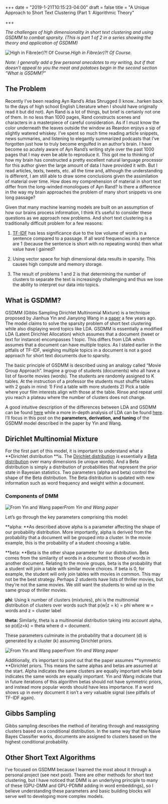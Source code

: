 
+++
date = "2019-1-21T10:15:23-04:00"
draft = false
title = "A Unique Approach to Short Text Clustering (Part 1: Algorithmic Theory"

+++

*The challenges of high dimensionality in short text clustering and using GSDMM to combat sparsity. (This is part 1 of 2 in a series showing the theory and application of GSDMM)*

![High in Fibre(er)?! Of Course.](https://cdn-images-1.medium.com/max/2000/1*CWBSdKqHYTzYzlJcjBfw1g.jpeg)*High in Fibre(er)?! Of Course.*

*Note: I generally add a few personal anecdotes to my writing, but if that doesn’t appeal to you the meat and potatoes begin in the second section “What is GSDMM?”*

## The Problem

Recently I’ve been reading Ayn Rand’s Atlas Shrugged (I know…harken back to the days of high school English Literature when I should have originally read it but did not). Ayn Rand is a lot of things, but brief is certainly not one of them. In no less than 1000 pages, Rand constructs scenes and characters in a masterpiece of careful consideration. As if I must know the color underneath the leaves outside the window as Reardon enjoys a sip of slightly watered whiskey. I’ve spent so much time reading article snippets, news summaries, and listening to elegantly summarized podcasts that I’ve forgotten just how to truly become engulfed in an author’s brain. I have become so acutely aware of Ayn Rand’s writing style over the past 1000 pages that I may even be able to reproduce it. This got me to thinking of how my brain has constructed a pretty excellent natural language processor for this author given the large amount of data I have provided it with. But I read articles, texts, tweets, etc. all the time and, although the understanding is different, I am still able to draw some conclusions given the assimilation of material over time. How does my comprehension of material in short text differ from the long-winded monologues of Ayn Rand? Is there a difference in the way my brain approaches the problem of many short snippets vs one long passage?

Given that many machine learning models are built on an assumption of how our brains process information, I think it’s useful to consider these questions as we approach new problems. And short text clustering is a traditionally difficult problem for a few reasons:

1. [TF-IDF](https://en.wikipedia.org/wiki/Tf%E2%80%93idf) has less significance due to the low volume of words in a sentence compared to a passage. If all word frequencies in a sentence are 1 (because the sentence is short with no repeating words) then what value have I gained?

1. Using vector space for high dimensional data results in sparsity. This causes high compute and memory storage.

1. The result of problems 1 and 2 is that determining the number of clusters to separate the text is increasingly challenging and thus we lose the ability to interpret our data into topics.

## What is GSDMM?

GSDMM (Gibbs Sampling Dirichlet Multinomial Mixture) is a technique proposed by Jianhua Yin and Jianyong Wang in a [paper](http://dbgroup.cs.tsinghua.edu.cn/wangjy/papers/KDD14-GSDMM.pdf) a few years ago. The model claims to solve the sparsity problem of short text clustering while also displaying word topics like LDA. GSDMM is essentially a modified LDA (Latent Dirichlet Allocation) which assumes that a document (tweet or text for instance) encompasses 1 topic. This differs from LDA which assumes that a document can have multiple topics. As I stated earlier in the pitfalls of TF-IDF, weighing multiple topics in a document is not a good approach for short text documents due to sparsity. 

The basic principle of GSDMM is described using an analogy called “Movie Group Approach”. Imagine a group of students (documents) who all have a list of favorite movies (words). The students are randomly assigned to K tables. At the instruction of a professor the students must shuffle tables with 2 goals in mind: 1) Find a table with more students 2) Pick a table where your film interests align with those at the table. Rinse and repeat until you reach a plateau where the number of clusters does not change.

A good intuitive description of the differences between LDA and GSDMM can be found [here](https://towardsdatascience.com/short-text-topic-modeling-70e50a57c883) while a more in-depth analysis of LDA can be found [here](https://towardsdatascience.com/light-on-math-machine-learning-intuitive-guide-to-latent-dirichlet-allocation-437c81220158). I’ll focus in this post on the **parameters, derivation, and tuning** of the GSDMM model described in the paper by Yin and Wang. 

## Dirichlet Multinomial Mixture

For the first part of this model, it is important to understand what a **Dirichlet distribution **is. The [Dirichlet distribution](https://en.wikipedia.org/wiki/Dirichlet_distribution) is essentially a [Beta distribution](https://en.wikipedia.org/wiki/Beta_distribution) over many dimensions (ie unique words). And a Beta distribution is simply a distribution of probabilities that represent the prior state in Bayesian statistics. Two parameters (alpha and beta) control the shape of the Beta distribution. The Beta distribution is updated with new information such as word frequency and weight within a document.

### Components of DMM

![From Yin and Wang paper](https://cdn-images-1.medium.com/max/2000/1*pGYXG566T3npiPkBOoVa0A.png)*From Yin and Wang paper*

Let’s go through the key parameters comprising this model:

**alpha: **As described above alpha is a parameter affecting the shape of our probability distribution. More importantly, alpha is derived from the probability that a document will be grouped into a cluster. In the movie example, this is the probability of a student choosing a table.

**beta: **Beta is the other shape parameter for our distribution. Beta comes from the similarity of words in a document to those of words in another document. Relating to the movie groups, beta is the probability that a student will join a table with similar movie choices. If beta is 0, for example, the student will only join tables with movies in common. This may not be the best strategy. Perhaps 2 students have lists of thriller movies, but they’re not the same movies. We still want the students to wind up in the same group of thriller movies. 

**phi**: Using k number of clusters (mixtures), phi is the multinomial distribution of clusters over words such that p(w|z = k) = phi where w = words and z = cluster label

**theta:** Similarly, theta is a multinomial distribution taking into account alpha, so p(d|z=k) = theta where d = document. 

These parameters culminate in the probability that a document (d) is generated by a cluster (k) assuming Dirichlet priors. 

![From Yin and Wang paper](https://cdn-images-1.medium.com/max/2000/1*S9HxBBuSh44CdrGKIn8nfQ.png)*From Yin and Wang paper*

Additionally, it’s important to point out that the paper assumes **symmetric **Dirichlet priors. This means the same alphas and betas are assumed at the start. Alpha indicates the same clusters are equally important while beta indicates the same words are equally important. Yin and Wang indicate that in future iterations of this algorithm betas should not have symmetric priors, and instead more popular words should have less importance. If a word shows up in every document it isn’t a very valuable signal (see pitfalls of TF-IDF again).

## Gibbs Sampling

Gibbs sampling describes the method of iterating through and reassigning clusters based on a conditional distribution. In the same way that the Naive Bayes Classifier works, documents are assigned to clusters based on the highest conditional probability. 

## Other Short Text Algorithms

I’ve focused on GSDMM because I learned the most about it through a personal project (see next post). There are other methods for short text clustering, but I have noticed that DMM is an underlying principle to many of these (GPU-DMM and GPU-PDMM adding in word embeddings), so I believe understanding these parameters and basic building blocks will serve well to developing more complex models. 


